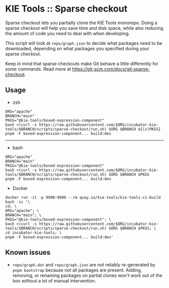 # KIE Tools :: Sparse checkout

Sparse checkout lets you partially clone the KIE Tools monorepo. Doing a sparse checkout will help you save time and disk space, while also reducing the amount of code you need to deal with when developing.

This script will look at `repo/graph.json` to decide what packages need to be downloaded, depending on what packages you specified during your sparse checkout.

Keep in mind that sparse checkouts make Git behave a little differently for some commands. Read more at https://git-scm.com/docs/git-sparse-checkout.

## Usage

- zsh

```
ORG="apache"
BRANCH="main"
PKGS="@kie-tools/boxed-expression-component"
bash <(curl -s https://raw.githubusercontent.com/$ORG/incubator-kie-tools/$BRANCH/scripts/sparse-checkout/run.sh) $ORG $BRANCH ${(z)PKGS}
pnpm -F boxed-expression-component... build:dev
```

---

- bash

```
ORG="apache"
BRANCH="main"
PKGS="@kie-tools/boxed-expression-component"
bash <(curl -s https://raw.githubusercontent.com/$ORG/incubator-kie-tools/$BRANCH/scripts/sparse-checkout/run.sh) $ORG $BRANCH $PKGS
pnpm -F boxed-expression-component... build:dev
```

- Docker

```
docker run -it -p 9900:9900 --rm quay.io/kie-tools/kie-tools-ci-build bash -ic '\
cd; \
ORG="apache"; \
BRANCH="main"; \
PKGS="@kie-tools/boxed-expression-component"; \
bash <(curl -s https://raw.githubusercontent.com/$ORG/incubator-kie-tools/$BRANCH/scripts/sparse-checkout/run.sh) $ORG $BRANCH $PKGS; \
cd incubator-kie-tools; \
pnpm -F boxed-expression-component... build:dev'
```

## Known issues

- `repo/graph.dot` and `repo/graph.json` are not reliably re-generated by `pnpm bootstrap` because not all packages are present. Adding, removing, or renaming packages on partial clones won't work out of the box without a lot of manual intervention.
